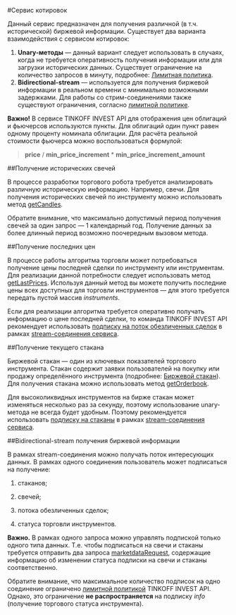 #Сервис котировок

Данный сервис предназначен для получения различной (в т.ч. исторической) биржевой информации. 
Существует два варианта взаимодействия с сервисом котировок: 

1. **Unary-методы** — данный вариант следует использовать в случаях, когда не требуется оперативность получения
информации или для загрузки исторических данных. Существует ограничение на количество запросов в минуту,
подробнее: [Лимитная политика](/investAPI/limits).
2. **Bidirectional-stream** — используется для получения биржевой информации в реальном времени с минимально 
возможными задержками. Для работы со стрим-соединениями также существуют ограничения, согласно [лимитной политике](/investAPI/limits).

**Важно!** В сервисе TINKOFF INVEST API для отображения цен облигаций и фьючерсов используются пункты.
Для облигаций один пункт равен одному проценту номинала облигации.
Для расчёта реальной стоимости фьючерса можно воспользоваться формулой:

> **price** / **min_price_increment** * **min_price_increment_amount**

##Получение исторических свечей

В процессе разработки торгового робота требуется анализировать различную историческую информацию. Например,
свечи. Для получения исторических свечей по инструменту можно использовать метод [getCandles](/investAPI/marketdata#getcandles).

Обратите внимание, что максимально допустимый период получения свечей за один запрос — 1 календарный год. 
Получение данных за более длинный период возможно поочередным вызовом метода. 

##Получение последних цен

В процессе работы алгоритма торговли может потребоваться получение цены последней сделки по инструменту или
инструментам. Для реализации данной потребности следует использовать метод [getLastPrices](/investAPI/marketdata#getlastprices).
Используя данный метод вы можете получить последние цены всех доступных для торговли инструментов — для 
этого требуется передать пустой массив *instruments*.

Если для реализации алгоритма требуется оперативно получать информацию о цене последней сделки, то команда
TINKOFF INVEST API рекомендует использовать [подписку на поток обезличенных сделок](/investAPI/marketdata#subscribetradesrequest) 
в рамках [stream-соединения сервиса](/investAPI/marketdata#marketdatastream).

##Получение текущего стакана

Биржевой стакан — один из ключевых показателей торгового инструмента. Стакан содержит заявки пользователей
на покупку или продажу определённого инструмента (подробнее: [Биржевой стакан](https://www.tinkoff.ru/invest/account/help/trade-on-bs/bids/#q13)).
Для получения стакана можно использовать метод [getOrderbook](/investAPI/marketdata#getorderbook). 

Для высоколиквидных инструментов на бирже стакан может изменяться несколько раз за секунду, поэтому 
использование unary-метода не всегда будет удобным. Поэтому рекомендуется использовать 
[подписку на стаканы](/investAPI/marketdata#subscribeorderbookrequest) в рамках 
[stream-соединения сервиса](/investAPI/marketdata#marketdatastream).

<a name="stream"></a>

##Bidirectional-stream получения биржевой информации

В рамках stream-соединения можно получать поток интересующих данных. В рамках одного соединения пользователь
может подписаться на получение:

1. стаканов; 

2. свечей; 

3. потока обезличенных сделок; 

4. статуса торговли инструментов.

**Важно.** В рамках одного запроса можно управлять подпиской только одного типа данных. Т.е. чтобы подписаться на свечи 
и стаканы требуется отправить два запроса [marketdataRequest](/investAPI/marketdata#marketdatarequest), 
содержащие информацию об изменении статуса подписки на свечи и стаканы соответственно. 

Обратите внимание, что максимальное количество подписок на одно соединение ограничено [лимитной политикой](/investAPI/limits/) 
TINKOFF INVEST API. Однако, это ограничение **не распространяется** на подписку *info* (получение торгового
статуса инструмента).
